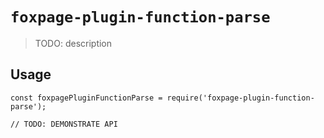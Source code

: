 # `foxpage-plugin-function-parse`

> TODO: description

## Usage

```
const foxpagePluginFunctionParse = require('foxpage-plugin-function-parse');

// TODO: DEMONSTRATE API
```
